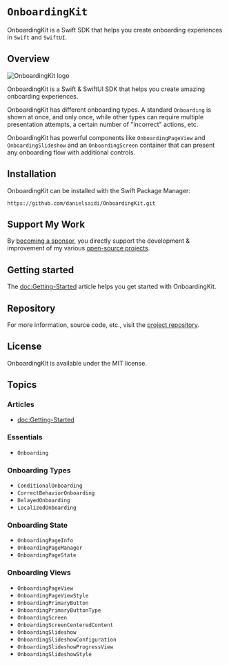 # ``OnboardingKit``

OnboardingKit is a Swift SDK that helps you create onboarding experiences in `Swift` and `SwiftUI`.


## Overview

![OnboardingKit logo](Logo.png)

OnboardingKit is a Swift & SwiftUI SDK that helps you create amazing onboarding experiences.

OnboardingKit has different onboarding types. A standard ``Onboarding`` is shown at once, and only once, while other types can require multiple presentation attempts, a certain number of "incorrect" actions, etc.

OnboardingKit has powerful components like ``OnboardingPageView`` and ``OnboardingSlideshow`` and an ``OnboardingScreen`` container that can present any onboarding flow with additional controls.


## Installation

OnboardingKit can be installed with the Swift Package Manager:

```
https://github.com/danielsaidi/OnboardingKit.git
```


## Support My Work

By [becoming a sponsor][Sponsors], you directly support the development & improvement of my various [open-source projects][OpenSource].


## Getting started

The <doc:Getting-Started> article helps you get started with OnboardingKit.


## Repository

For more information, source code, etc., visit the [project repository](https://github.com/danielsaidi/OnboardingKit).



## License

OnboardingKit is available under the MIT license.



## Topics

### Articles

- <doc:Getting-Started>

### Essentials

- ``Onboarding``

### Onboarding Types

- ``ConditionalOnboarding``
- ``CorrectBehaviorOnboarding``
- ``DelayedOnboarding``
- ``LocalizedOnboarding``

### Onboarding State

- ``OnboardingPageInfo``
- ``OnboardingPageManager``
- ``OnboardingPageState``

### Onboarding Views

- ``OnboardingPageView``
- ``OnboardingPageViewStyle``
- ``OnboardingPrimaryButton``
- ``OnboardingPrimaryButtonType``
- ``OnboardingScreen``
- ``OnboardingScreenCenteredContent``
- ``OnboardingSlideshow``
- ``OnboardingSlideshowConfiguration``
- ``OnboardingSlideshowProgressView``
- ``OnboardingSlideshowStyle``


[Email]: mailto:daniel.saidi@gmail.com
[Website]: https://danielsaidi.com
[GitHub]: https://github.com/danielsaidi
[OpenSource]: https://danielsaidi.com/opensource
[Sponsors]: https://github.com/sponsors/danielsaidi
